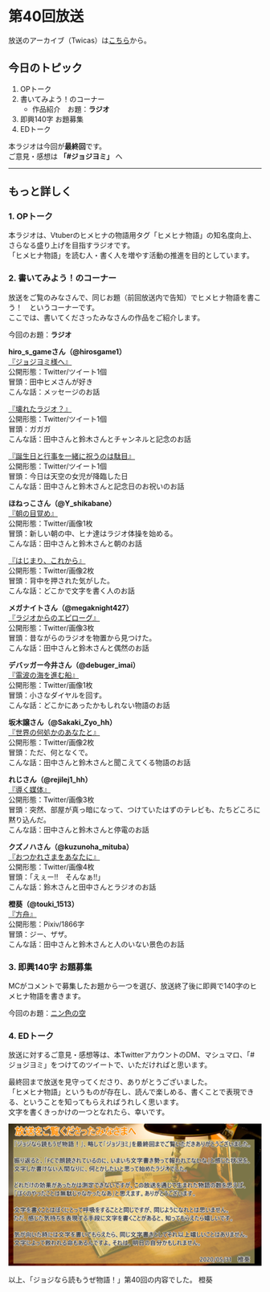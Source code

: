 # 第40回放送

放送のアーカイブ（Twicas）は[こちら](https://twitcasting.tv/hmhnstory_radio/movie/619035363)から。  

## 今日のトピック
1. OPトーク
1. 書いてみよう！のコーナー
    - 作品紹介　お題：<b>ラジオ</b>
1. 即興140字 お題募集
1. EDトーク

本ラジオは今回が**最終回**です。  
ご意見・感想は **「#ジョジヨミ」** へ

---

## もっと詳しく
### 1. OPトーク

本ラジオは、Vtuberのヒメヒナの物語用タグ「ヒメヒナ物語」の知名度向上、さらなる盛り上げを目指すラジオです。  
「ヒメヒナ物語」を読む人・書く人を増やす活動の推進を目的としています。  

### 2. 書いてみよう！のコーナー
放送をご覧のみなさんで、同じお題（前回放送内で告知）でヒメヒナ物語を書こう！　というコーナーです。  
ここでは、書いてくださったみなさんの作品をご紹介します。

今回のお題：<b>ラジオ</b>

**hiro_s_gameさん（@hirosgame1）**  
[『ジョジヨミ様へ』](https://twitter.com/hirosgame1/status/1266068969762373632?s=20)  
公開形態：Twitter/ツイート1個  
冒頭：田中ヒメさんが好き  
こんな話：メッセージのお話  

[『壊れたラジオ？』](https://twitter.com/hirosgame1/status/1266341013045428231?s=20)  
公開形態：Twitter/ツイート1個  
冒頭：ガガガ  
こんな話：田中さんと鈴木さんとチャンネルと記念のお話  

[『誕生日と行事を一緒に祝うのは駄目』](https://twitter.com/hirosgame1/status/1266341015369076736?s=20)  
公開形態：Twitter/ツイート1個  
冒頭：今日は天空の女児が降臨した日  
こんな話：田中さんと鈴木さんと記念日のお祝いのお話  

**ほねっこさん（@Y_shikabane）**  
[『朝の目覚め』](https://twitter.com/Y_shikabane/status/1266757356320243713?s=20)  
公開形態：Twitter/画像1枚  
冒頭：新しい朝の中、ヒナ達はラジオ体操を始める。  
こんな話：田中さんと鈴木さんと朝のお話  

[『はじまり、これから』](https://twitter.com/Y_shikabane/status/1266929076679237633?s=20)  
公開形態：Twitter/画像2枚  
冒頭：背中を押された気がした。  
こんな話：どこかで文字を書く人のお話  

**メガナイトさん（@megaknight427）**  
[『ラジオからのエピローグ』](https://twitter.com/megaknight427/status/1266758477872984065?s=20)  
公開形態：Twitter/画像3枚  
冒頭：昔ながらのラジオを物置から見つけた。  
こんな話：田中さんと鈴木さんと偶然のお話

**デバッガー今井さん（@debuger_imai）**  
[『電波の海を進む船』](https://twitter.com/debuger_imai/status/1266908396835336195?s=20)  
公開形態：Twitter/画像1枚  
冒頭：小さなダイヤルを回す。  
こんな話：どこかにあったかもしれない物語のお話  

**坂木譲さん（@Sakaki_Zyo_hh）**  
[『世界の何処かのあなたと』](https://twitter.com/Sakaki_Zyo/status/1266937634581934082?s=20)  
公開形態：Twitter/画像2枚  
冒頭：ただ、何となくで。  
こんな話：田中さんと鈴木さんと聞こえてくる物語のお話  

**れじさん（@rejilej1_hh）**  
[『導く媒体』](https://twitter.com/rejilej1_hh/status/1267032091146907649?s=20)  
公開形態：Twitter/画像3枚  
冒頭：突然、部屋が真っ暗になって、つけていたはずのテレビも、たちどころに黙り込んだ。  
こんな話：田中さんと鈴木さんと停電のお話  

**クズノハさん（@kuzunoha_mituba）**  
[『おつかれさまをあなたに』](https://twitter.com/kuzunoha_mituba/status/1267037679658479617?s=20)  
公開形態：Twitter/画像4枚  
冒頭：「えぇー!!　そんなぁ!!」  
こんな話：鈴木さんと田中さんとラジオのお話  

**橙葵（@touki_1513）**  
[『方舟』](https://twitter.com/touki_1513/status/1267048348244033536?s=20)  
公開形態：Pixiv/1866字  
冒頭：ジー、ザザ。  
こんな話：田中さんと鈴木さんと人のいない景色のお話  


### 3. 即興140字 お題募集
MCがコメントで募集したお題から一つを選び、放送終了後に即興で140字のヒメヒナ物語を書きます。

今回のお題：[ニン色の空](https://twitter.com/hmhnStory_Radio/status/1267091984725848065?s=20)

### 4. EDトーク

放送に対するご意見・感想等は、本TwitterアカウントのDM、マシュマロ、「#ジョジヨミ」をつけてのツイートで、いただければと思います。

最終回まで放送を見守ってくださり、ありがとうございました。  
「ヒメヒナ物語」というものが存在し、読んで楽しめる、書くことで表現できる、ということを知ってもらえればうれしく思います。  
文字を書くきっかけの一つとなれたら、幸いです。

![endcard](./40_endcard.png)

以上、「ジョジなら読もうぜ物語！」第40回の内容でした。
橙葵
